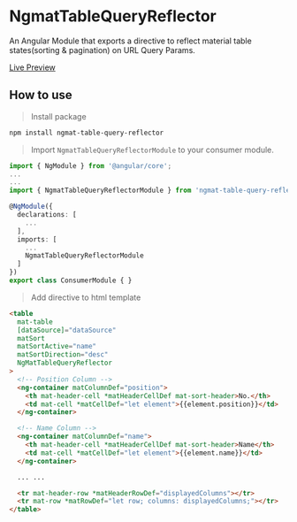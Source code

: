 # NgmatTableQueryReflector

An Angular Module that exports a directive to reflect material table states(sorting & pagination) on URL Query Params.

[Live Preview](https://ng-hack.web.app)

## How to use

> Install package

```bash
npm install ngmat-table-query-reflector
```

> Import `NgmatTableQueryReflectorModule` to your consumer module.

```typescript
import { NgModule } from '@angular/core';
...
...
import { NgmatTableQueryReflectorModule } from 'ngmat-table-query-reflector';

@NgModule({
  declarations: [
    ...
  ],
  imports: [
    ...
    NgmatTableQueryReflectorModule
  ]
})
export class ConsumerModule { }
```

> Add directive to html template

```html
<table
  mat-table
  [dataSource]="dataSource"
  matSort
  matSortActive="name"
  matSortDirection="desc"
  NgMatTableQueryReflector
>
  <!-- Position Column -->
  <ng-container matColumnDef="position">
    <th mat-header-cell *matHeaderCellDef mat-sort-header>No.</th>
    <td mat-cell *matCellDef="let element">{{element.position}}</td>
  </ng-container>

  <!-- Name Column -->
  <ng-container matColumnDef="name">
    <th mat-header-cell *matHeaderCellDef mat-sort-header>Name</th>
    <td mat-cell *matCellDef="let element">{{element.name}}</td>
  </ng-container>

  ... ...

  <tr mat-header-row *matHeaderRowDef="displayedColumns"></tr>
  <tr mat-row *matRowDef="let row; columns: displayedColumns;"></tr>
</table>
```
